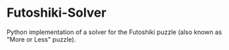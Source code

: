 # Futoshiki-Solver
Python implementation of a solver for the Futoshiki puzzle (also known as "More or Less" puzzle).
